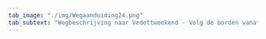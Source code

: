 ```yaml
---
tab_image: "./img/Wegaanduiding24.png"
tab_subtext: "Wegbeschrijving naar Vedettweekend - Volg de borden vanaf de hoofdweg naar het terrein"
---
```



